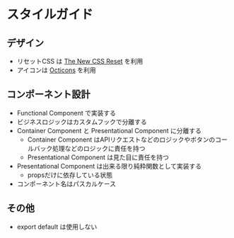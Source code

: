 # スタイルガイド

## デザイン
- リセットCSS は [The New CSS Reset](https://github.com/elad2412/the-new-css-reset) を利用
- アイコンは [Octicons](https://primer.style/octicons/) を利用

## コンポーネント設計
- Functional Component で実装する
- ビジネスロジックはカスタムフックで分離する
- Container Component と Presentational Component に分離する
    - Container Component はAPIリクエストなどのロジックやボタンのコールバック処理などのロジックに責任を持つ
    - Presentational Component は見た目に責任を持つ
- Presentational Component は出来る限り純粋関数として実装する
    - propsだけに依存している状態
- コンポーネント名はパスカルケース

## その他
- export default は使用しない
